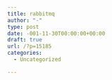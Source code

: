 ```yaml
---
title: rabbitmq
author: "-"
type: post
date: -001-11-30T00:00:00+00:00
draft: true
url: /?p=15185
categories:
  - Uncategorized

---
```

